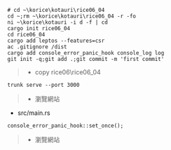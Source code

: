 ```
# cd ~\korice\kotauri\rice06_04
cd ~;rm ~\korice\kotauri\rice06_04 -r -fo
ni ~\korice\kotauri -i d -f | cd
cargo init rice06_04
cd rice06_04
cargo add leptos --features=csr
ac .gitignore /dist
cargo add console_error_panic_hook console_log log
git init -q;git add .;git commit -m 'first commit'
```
> * copy rice06\rice06_04
```
trunk serve --port 3000
```
> * 瀏覽網站
* src/main.rs
```
console_error_panic_hook::set_once();
```
> * 瀏覽網站

